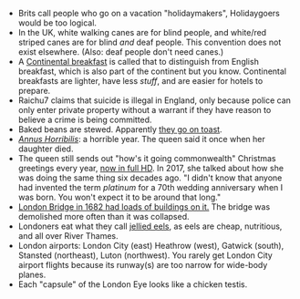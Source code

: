 - Brits call people who go on a vacation "holidaymakers", Holidaygoers would be too logical.
- In the UK, white walking canes are for blind people, and white/red striped canes are for blind _and_ deaf people. This convention does not exist elsewhere. (Also: deaf people don't need canes.)
- A [Continental breakfast](http://www.wisegeek.org/what-is-a-continental-breakfast.htm#didyouknowout) is called that to distinguish from English breakfast, which is also part of the continent but you know. Continental breakfasts are lighter, have less _stuff_, and are easier for hotels to prepare.
- Raichu7 claims that suicide is illegal in England, only because police can only enter private property without a warrant if they have reason to believe a crime is being committed.
- Baked beans are stewed. Apparently [they go on toast](https://en.wikipedia.org/wiki/Full_breakfast#England).
- [_Annus Horribilis_](https://en.wikipedia.org/wiki/Annus_horribilis): a horrible year. The queen said it once when her daughter died.
- The queen still sends out "how's it going commonwealth" Christmas greetings every year, [now in full HD](https://www.youtube.com/watch?v=IjTBcqpl2kc). In 2017, she talked about how she was doing the same thing six decades ago. "I didn't know that anyone had invented the term _platinum_ for a 70th wedding anniversary when I was born. You won't expect it to be around that long."
- [London Bridge in 1682 had loads of buildings on it.](https://en.wikipedia.org/wiki/London_Bridge) The bridge was demolished more often than it was collapsed.
- Londoners eat what they call [jellied eels](https://en.wikipedia.org/wiki/Jellied_eels), as eels are cheap, nutritious, and all over River Thames.
- London airports: London City (east) Heathrow (west), Gatwick (south), Stansted (northeast), Luton (northwest). You rarely get London City airport flights because its runway(s) are too narrow for wide-body planes.
- Each "capsule" of the London Eye looks like a chicken testis.

